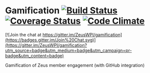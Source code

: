 Gamification [![Build Status](https://travis-ci.org/ZeusWPI/gamification.png?branch=master)](https://travis-ci.org/ZeusWPI/gamification) [![Coverage Status](https://coveralls.io/repos/ZeusWPI/gamification/badge.png?branch=master)](https://coveralls.io/r/ZeusWPI/gamification) [![Code Climate](https://codeclimate.com/github/ZeusWPI/gamification/badges/gpa.svg)](https://codeclimate.com/github/ZeusWPI/gamification)
=======

[![Join the chat at https://gitter.im/ZeusWPI/gamification](https://badges.gitter.im/Join%20Chat.svg)](https://gitter.im/ZeusWPI/gamification?utm_source=badge&utm_medium=badge&utm_campaign=pr-badge&utm_content=badge)

Gamification of Zeus member engagement (with GitHub integration)
